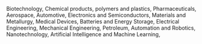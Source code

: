 Biotechnology,
Chemical products, polymers and plastics,
Pharmaceuticals,
Aerospace,
Automotive,
Electronics and Semiconductors,
Materials and Metallurgy,
Medical Devices,
Batteries and Energy Storage,
Electrical Engineering,
Mechanical Engineering,
Petroleum,
Automation and Robotics,
Nanotechnology,
Artificial Intelligence and Machine Learning,
